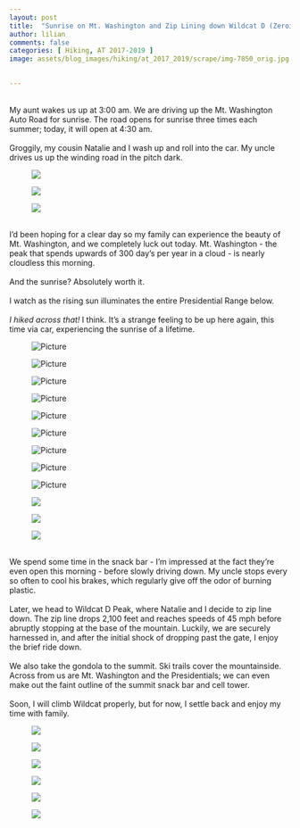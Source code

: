 ```yaml
---
layout: post  
title:  "Sunrise on Mt. Washington and Zip Lining down Wildcat D (Zeroing in the Whites): Days 115-116"  
author: lilian  
comments: false  
categories: [ Hiking, AT 2017-2019 ] 
image: assets/blog_images/hiking/at_2017_2019/scrape/img-7850_orig.jpg
                  

---
```

<a></a><br>My aunt wakes us up at 3:00 am. We are driving up the Mt. Washington Auto Road for sunrise. The road opens for sunrise three times each summer; today, it will open at 4:30 am.<br><a></a><br>Groggily, my cousin Natalie and I wash up and roll into the car. My uncle drives us up the winding road in the pitch dark.<br>

<figure><img src="{{site.baseurl}}/assets/blog_images/hiking/at_2017_2019/scrape/img-7798_orig.jpg" ></figure>

<figure><img src="{{site.baseurl}}/assets/blog_images/hiking/at_2017_2019/scrape/img-7799_orig.jpg" ></figure>

<figure><img src="{{site.baseurl}}/assets/blog_images/hiking/at_2017_2019/scrape/img-7800_orig.jpg" ></figure>

<a></a><br>I’d been hoping for a clear day so my family can experience the beauty of Mt. Washington, and we completely luck out today. Mt. Washington - the peak that spends upwards of 300 day’s per year in a cloud - is nearly cloudless this morning.<br><a></a><br>And the sunrise? Absolutely worth it.<br><a></a><br>I watch as the rising sun illuminates the entire Presidential Range below.<br><a></a><br><em>I hiked across that!</em> I think. It’s a strange feeling to be up here again, this time via car, experiencing the sunrise of a lifetime.<br>

<figure><img src="{{site.baseurl}}/assets/blog_images/hiking/at_2017_2019/scrape/img-7804_orig.jpg" alt="Picture" style="width:auto;max-width:100%"></figure>

<figure><img src="{{site.baseurl}}/assets/blog_images/hiking/at_2017_2019/scrape/img-7809_orig.jpg" alt="Picture" style="width:auto;max-width:100%"></figure>

<figure><img src="{{site.baseurl}}/assets/blog_images/hiking/at_2017_2019/scrape/img-7816_orig.jpg" alt="Picture" style="width:auto;max-width:100%"></figure>

<figure><img src="{{site.baseurl}}/assets/blog_images/hiking/at_2017_2019/scrape/img-7817_orig.jpg" alt="Picture" style="width:auto;max-width:100%"></figure>

<figure><img src="{{site.baseurl}}/assets/blog_images/hiking/at_2017_2019/scrape/img-7823_orig.jpg" alt="Picture" style="width:auto;max-width:100%"></figure>

<figure><img src="{{site.baseurl}}/assets/blog_images/hiking/at_2017_2019/scrape/img-7842_orig.jpg" alt="Picture" style="width:auto;max-width:100%"></figure>

<figure><img src="{{site.baseurl}}/assets/blog_images/hiking/at_2017_2019/scrape/img-7847_orig.jpg" alt="Picture" style="width:auto;max-width:100%"></figure>

<figure><img src="{{site.baseurl}}/assets/blog_images/hiking/at_2017_2019/scrape/img-4211_orig.jpg" alt="Picture" style="width:auto;max-width:100%"></figure>

<figure><img src="{{site.baseurl}}/assets/blog_images/hiking/at_2017_2019/scrape/img-7850_orig.jpg" alt="Picture" style="width:auto;max-width:100%"></figure>

<figure><img src="{{site.baseurl}}/assets/blog_images/hiking/at_2017_2019/scrape/img-7860_orig.jpg" ></figure>

<figure><img src="{{site.baseurl}}/assets/blog_images/hiking/at_2017_2019/scrape/img-7861_orig.jpg" ></figure>

<figure><img src="{{site.baseurl}}/assets/blog_images/hiking/at_2017_2019/scrape/img-7862_orig.jpg" ></figure>

<a></a><br>We spend some time in the snack bar - I’m impressed at the fact they’re even open this morning - before slowly driving down. My uncle stops every so often to cool his brakes, which regularly give off the odor of burning plastic.<br><a></a><br>Later, we head to Wildcat D Peak, where Natalie and I decide to zip line down. The zip line drops 2,100 feet and reaches speeds of 45 mph before abruptly stopping at the base of the mountain. Luckily, we are securely harnessed in, and after the initial shock of dropping past the gate, I enjoy the brief ride down.<br><a></a><br>We also take the gondola to the summit. Ski trails cover the mountainside. Across from us are Mt. Washington and the Presidentials; we can even make out the faint outline of the summit snack bar and cell tower.<br><a></a><br>Soon, I will climb Wildcat properly, but for now, I settle back and enjoy my time with family.<br>

<figure><img src="{{site.baseurl}}/assets/blog_images/hiking/at_2017_2019/scrape/img-7865_orig.jpg" ></figure>

<figure><img src="{{site.baseurl}}/assets/blog_images/hiking/at_2017_2019/scrape/img-4215_orig.jpg" ></figure>

<figure><img src="{{site.baseurl}}/assets/blog_images/hiking/at_2017_2019/scrape/img-7866_orig.jpg" ></figure>

<figure><img src="{{site.baseurl}}/assets/blog_images/hiking/at_2017_2019/scrape/img-7874_orig.jpg" ></figure>

<figure><img src="{{site.baseurl}}/assets/blog_images/hiking/at_2017_2019/scrape/img-7876_orig.jpg" ></figure>

<figure><img src="{{site.baseurl}}/assets/blog_images/hiking/at_2017_2019/scrape/img-7878_orig.jpg" ></figure>